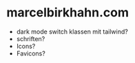# marcelbirkhahn.com

-   dark mode switch klassen mit tailwind?
-   schriften?
-   Icons?
-   Favicons?
